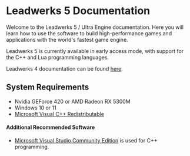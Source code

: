 # Leadwerks 5 Documentation

Welcome to the Leadwerks 5 / Ultra Engine documentation. Here you will learn how to use the software to build high-performance games and applications with the world's fastest game engine.

Leadwerks 5 is currently available in early access mode, with support for the C++ and Lua programming languages.

Leadwerks 4 documentation can be found [here](https://www.leadwerks.com/learn4).

## System Requirements

- Nvidia GEForce 420 or AMD Radeon RX 5300M
- Windows 10 or 11
- [Microsoft Visual C++ Redistributable](https://aka.ms/vs/17/release/vc_redist.x64.exe)

#### Additional Recommended Software

- [Microsoft Visual Studio Community Edition](https://visualstudio.microsoft.com/#vs-section) is used for C++ programming.
